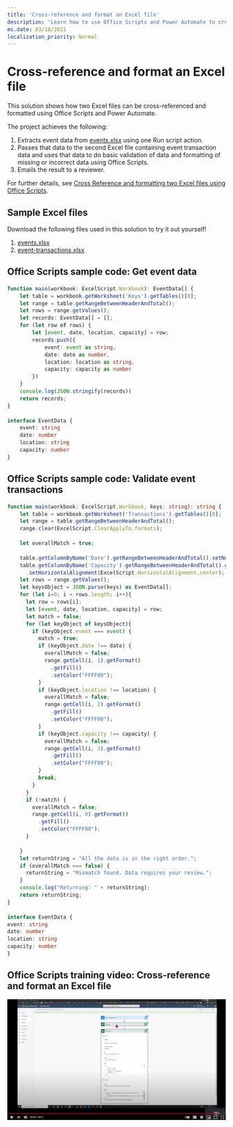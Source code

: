 ```yaml
---
title: 'Cross-reference and format an Excel file'
description: 'Learn how to use Office Scripts and Power Automate to cross-reference and format an Excel file.'
ms.date: 03/18/2021
localization_priority: Normal
---
```


# Cross-reference and format an Excel file

This solution shows how two Excel files can be cross-referenced and formatted using Office Scripts and Power Automate.

The project achieves the following:

1. Extracts event data from <a href="events.xlsx">events.xlsx</a> using one Run script action.
1. Passes that data to the second Excel file containing event transaction data and uses that data to do basic validation of data and formatting of missing or incorrect data using Office Scripts.
1. Emails the result to a reviewer.

For further details, see [Cross Reference and formatting two Excel files using Office Scripts](https://powerusers.microsoft.com/t5/Power-Automate-Cookbook/Cross-Reference-and-formatting-two-Excel-files-using-Office/td-p/728535).

## Sample Excel files

Download the following files used in this solution to try it out yourself!

1. <a href="events.xlsx">events.xlsx</a>
1. <a href="event-transactions.xlsx">event-transactions.xlsx</a>

## Office Scripts sample code: Get event data

```TypeScript
function main(workbook: ExcelScript.Workbook): EventData[] {
    let table = workbook.getWorksheet('Keys').getTables()[0];
    let range = table.getRangeBetweenHeaderAndTotal();
    let rows = range.getValues();
    let records: EventData[] = [];
    for (let row of rows) {
        let [event, date, location, capacity] = row;
        records.push({
            event: event as string,
            date: date as number, 
            location: location as string,
            capacity: capacity as number
        })
    }
    console.log(JSON.stringify(records))
    return records;
}

interface EventData {
    event: string
    date: number
    location: string
    capacity: number
}
```

## Office Scripts sample code: Validate event transactions

```TypeScript
function main(workbook: ExcelScript.Workbook, keys: string): string {
    let table = workbook.getWorksheet('Transactions').getTables()[0];
    let range = table.getRangeBetweenHeaderAndTotal();
    range.clear(ExcelScript.ClearApplyTo.formats);
  
    let overallMatch = true;
  
    table.getColumnByName('Date').getRangeBetweenHeaderAndTotal().setNumberFormatLocal("yyyy-mm-dd;@");
    table.getColumnByName('Capacity').getRangeBetweenHeaderAndTotal().getFormat()
      .setHorizontalAlignment(ExcelScript.HorizontalAlignment.center);
    let rows = range.getValues();
    let keysObject = JSON.parse(keys) as EventData[];
    for (let i=0; i < rows.length; i++){
      let row = rows[i];
      let [event, date, location, capacity] = row;
      let match = false;
      for (let keyObject of keysObject){
        if (keyObject.event === event) {
          match = true;
          if (keyObject.date !== date) {
            overallMatch = false;
            range.getCell(i, 1).getFormat()
              .getFill()
              .setColor("FFFF00");
          }
          if (keyObject.location !== location) {
            overallMatch = false;
            range.getCell(i, 2).getFormat()
              .getFill()
              .setColor("FFFF00");
          }
          if (keyObject.capacity !== capacity) {
            overallMatch = false;
            range.getCell(i, 3).getFormat()
              .getFill()
              .setColor("FFFF00");
          }   
          break;             
        }
      }
      if (!match) {
        overallMatch = false;
        range.getCell(i, 0).getFormat()
          .getFill()
          .setColor("FFFF00");      
      }
  
    }
    let returnString = "All the data is in the right order.";
    if (overallMatch === false) {
      returnString = "Mismatch found. Data requires your review.";
    }
    console.log("Returning: " + returnString);
    return returnString;
}

interface EventData {
event: string
date: number
location: string
capacity: number
}
```

## Office Scripts training video: Cross-reference and format an Excel file

[![Watch step-by-step video](../../images/cross-ref-tables-vid.jpg)](https://youtu.be/dVwqBf483qo "Step-by-step video")
